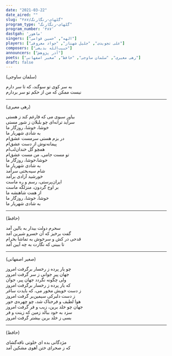 ```yaml
---
date: "2021-03-22"
date_aired: ""
slug: "گلهای-رنگارنگ/۳۸۷"
program_type: "گلهای-رنگارنگ"
program_number: '۳۸۷'
dastgah: 'ماهور'
singers: ["الهه", "حسین قوامی"]
players: ["علی تجویدی", "جلیل شهناز", "جواد معروفی"]
composers: ["حبیب‌الله بدیعی"]
announcers: ["آذر پژوهش"]
poets: ["رهی معیری", "سلمان ساوجی", "حافظ", "صغیر اصفهانی"]
draft: false
---
```


(سلمان ساوجی)  

به سر کوی تو سوگند، که تا سر دارم  
نیست ممکن که من از حکم تو سر بردارم  

---  

(رهی معیری)  

بیاور سبوی می که فارغم کند ز هستی  
سرآید ترانه‌ای چو بلبلان ز شور مستی  
خوشا، خوشا، روزگار ما  
به شادی شهریار ما  
در بزم هستی سرمست عشق‌ام  
پیمانه‌نوش از دست عشق‌ام  
همچو گل خندان‌لب‌ام  
تو مست جامی، من مست عشق‌ام  
خوشا،خوشا، روزگار ما  
به شادی شهریار ما  
شام سیه‌بختی سرآمد  
خورشید آزادی برآمد  
ایران‌پرستی، رسم و ره ماست  
بر اوج گردون، منزلگه ماست  
از همت شاهنشه ما  
خوشا، خوشا، روزگار ما  
به شادی شهریار ما  

---  

(حافظ)  

سحرم دولت بیدار به بالین آمد  
گفت برخیز که آن خسرو شیرین آمد  
قدحی در کش و سرخوش به تماشا بخرام  
تا ببینی که نگارت به چه آیین آمد  

---  

(صغیر اصفهانی)  

چو یار پرده ز رخسار برگرفت امروز  
جهان پیر جوانی ز سر گرفت امروز  
ولی چگونه نگردد جهان پیر، جوان  
که یار پرده ز رخسار برگرفت امروز  
ز دست خویش مخور می، که بایدت ساغر  
ز دست دلبرکی سیمین‌بر گرفت امروز  
هوا لطیف و فرحناک شد، چو چهره‌ی حور  
جهان چو خلد برین، زیب و فر گرفت امروز  
سزد به خود ببالد زمین كه زینت و فر  
بسی ز خلد برین بیشتر گرفت امروز  

---  

(حافظ)  

مژدگانی بده ای خلوتی نافه‌گشای  
که ز صحرای ختن آهوی مشکین آمد  
